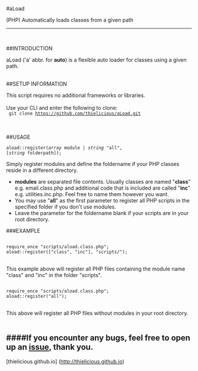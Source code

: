 #aLoad

(PHP) Automatically loads classes from a given path

---
<br>

##INTRODUCTION

aLoad ('a' abbr. for **auto**) is a flexible auto loader for classes using a given path. 
<br>
<br>


##SETUP INFORMATION

This script requires no additional frameworks or libraries.
<br>
<br>
Use your CLI and enter the following to clone:<br>
<code>
git clone https://github.com/thielicious/aLoad.git
</code>
<br>
<br>


##USAGE

<code>aload::register(<em>array</em> module | <em>string</em> "all", [<em>string</em> folderpath]);</code>

Simply register modules and define the foldername if your PHP classes reside in a different directory. 
- **modules** are separated file contents. Usually classes are named "**class**" e.g. email.class.php and additional code that is included are called "**inc**" e.g. utilities.inc.php. Feel free to name them however you want. 
- You may use "**all**" as the first parameter to register all PHP scripts in the specified folder if you don't use modules.
- Leave the parameter for the foldername blank if your scripts are in your root directory.

###EXAMPLE
<pre>
<code>
require_once "scripts/aload.class.php";
aload::register(["class", "inc"], "scripts/");
</code>
</pre>
This example above will register all PHP files containing the module name "class" and "inc" in the folder "scripts".<br>
<pre>
<code>
require_once "scripts/aload.class.php";
aload::register("all");
</code>
</pre>
This above will register all PHP files without modules in your root directory.
<br>
<br>


####If you encounter any bugs, feel free to open up an [issue](https://github.com/thielicious/aLoad/issues), thank you.<br>
---
[thielicious.github.io] (http://thielicious.github.io)
